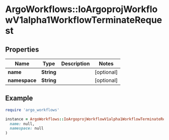 # ArgoWorkflows::IoArgoprojWorkflowV1alpha1WorkflowTerminateRequest

## Properties

| Name | Type | Description | Notes |
| ---- | ---- | ----------- | ----- |
| **name** | **String** |  | [optional] |
| **namespace** | **String** |  | [optional] |

## Example

```ruby
require 'argo_workflows'

instance = ArgoWorkflows::IoArgoprojWorkflowV1alpha1WorkflowTerminateRequest.new(
  name: null,
  namespace: null
)
```

